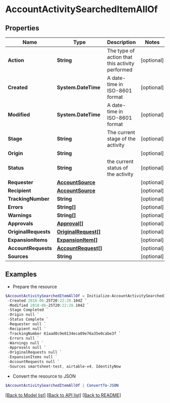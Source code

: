 # AccountActivitySearchedItemAllOf
## Properties

Name | Type | Description | Notes
------------ | ------------- | ------------- | -------------
**Action** | **String** | The type of action that this activity performed | [optional] 
**Created** | **System.DateTime** | A date-time in ISO-8601 format | [optional] 
**Modified** | **System.DateTime** | A date-time in ISO-8601 format | [optional] 
**Stage** | **String** | The current stage of the activity | [optional] 
**Origin** | **String** |  | [optional] 
**Status** | **String** | the current status of the activity | [optional] 
**Requester** | [**AccountSource**](AccountSource.md) |  | [optional] 
**Recipient** | [**AccountSource**](AccountSource.md) |  | [optional] 
**TrackingNumber** | **String** |  | [optional] 
**Errors** | **String[]** |  | [optional] 
**Warnings** | **String[]** |  | [optional] 
**Approvals** | [**Approval[]**](Approval.md) |  | [optional] 
**OriginalRequests** | [**OriginalRequest[]**](OriginalRequest.md) |  | [optional] 
**ExpansionItems** | [**ExpansionItem[]**](ExpansionItem.md) |  | [optional] 
**AccountRequests** | [**AccountRequest[]**](AccountRequest.md) |  | [optional] 
**Sources** | **String** |  | [optional] 

## Examples

- Prepare the resource
```powershell
$AccountActivitySearchedItemAllOf = Initialize-AccountActivitySearchedItemAllOf  -Action Identity Refresh. `
 -Created 2018-06-25T20:22:28.104Z `
 -Modified 2018-06-25T20:22:28.104Z `
 -Stage Completed `
 -Origin null `
 -Status Complete `
 -Requester null `
 -Recipient null `
 -TrackingNumber 61aad0c9e8134eca89e76a35e0cabe3f `
 -Errors null `
 -Warnings null `
 -Approvals null `
 -OriginalRequests null `
 -ExpansionItems null `
 -AccountRequests null `
 -Sources smartsheet-test, airtable-v4, IdentityNow
```

- Convert the resource to JSON
```powershell
$AccountActivitySearchedItemAllOf | ConvertTo-JSON
```

[[Back to Model list]](../README.md#documentation-for-models) [[Back to API list]](../README.md#documentation-for-api-endpoints) [[Back to README]](../README.md)

